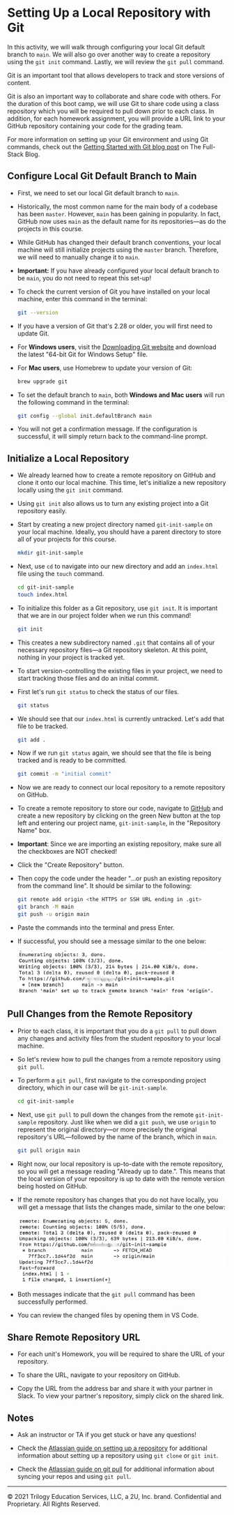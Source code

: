 # Setting Up a Local Repository with Git 

In this activity, we will walk through configuring your local Git default branch to `main`. We will also go over another way to create a repository using the `git init` command. Lastly, we will review the `git pull` command.

Git is an important tool that allows developers to track and store versions of content.

Git is also an important way to collaborate and share code with others. For the duration of this boot camp, we will use Git to share code using a class repository which you will be required to pull down prior to each class. In addition, for each homework assignment, you will provide a URL link to your GitHub repository containing your code for the grading team. 

For more information on setting up your Git environment and using Git commands, check out the [Getting Started with Git blog post](https://coding-boot-camp.github.io/full-stack/git/getting-started-with-git) on The Full-Stack Blog.

## Configure Local Git Default Branch to Main

* First, we need to set our local Git default branch to `main`.

* Historically, the most common name for the main body of a codebase has been `master`. However, `main` has been gaining in popularity. In fact, GitHub now uses `main` as the default name for its repositories&mdash;as do the projects in this course. 

* While GitHub has changed their default branch conventions, your local machine will still initialize projects using the `master` branch. Therefore, we will need to manually change it to `main`.

* **Important:** If you have already configured your local default branch to be `main`, you do not need to repeat this set-up!

* To check the current version of Git you have installed on your local machine, enter this command in the terminal:

  ```bash
  git --version
  ```

* If you have a version of Git that's 2.28 or older, you will first need to update Git.

* For **Windows users**, visit the [Downloading Git website](https://git-scm.com/download/win) and download the latest "64-bit Git for Windows Setup" file.

* For **Mac users**, use Homebrew to update your version of Git:

  ```bash
  brew upgrade git
  ```

* To set the default branch to `main`, both **Windows and Mac users** will run the following command in the terminal:

  ```bash
  git config --global init.defaultBranch main
  ```

* You will not get a confirmation message. If the configuration is successful, it will simply return back to the command-line prompt.

## Initialize a Local Repository

* We already learned how to create a remote repository on GitHub and clone it onto our local machine. This time, let's initialize a new repository locally using the `git init` command.

* Using `git init` also allows us to turn any existing project into a Git repository easily.

* Start by creating a new project directory named `git-init-sample` on your local machine. Ideally, you should have a parent directory to store all of your projects for this course.

  ```bash
  mkdir git-init-sample
  ```

* Next, use `cd` to navigate into our new directory and add an `index.html` file using the `touch` command.

  ```bash
  cd git-init-sample
  touch index.html
  ```

* To initialize this folder as a Git repository, use `git init`. It is important that we are in our project folder when we run this command!

  ```bash
  git init
  ```

* This creates a new subdirectory named `.git` that contains all of your necessary repository files&mdash;a Git repository skeleton. At this point, nothing in your project is tracked yet.  

* To start version-controlling the existing files in your project, we need to start tracking those files and do an initial commit.

* First let's run `git status` to check the status of our files.

  ```bash
  git status
  ```

* We should see that our `index.html` is currently untracked. Let's add that file to be tracked.

  ```bash
  git add .
  ```

* Now if we run `git status` again, we should see that the file is being tracked and is ready to be committed.

  ```bash
  git commit -m "initial commit"
  ```

* Now we are ready to connect our local repository to a remote repository on GitHub.

* To create a remote repository to store our code, navigate to [GitHub](https://github.com/) and create a new repository by clicking on the green New button at the top left and entering our project name, `git-init-sample`, in the "Repository Name" box. 

* **Important**: Since we are importing an existing repository, make sure all the checkboxes are NOT checked!

* Click the "Create Repository" button. 

* Then copy the code under the header "…or push an existing repository from the command line". It should be similar to the following:

  ```bash
  git remote add origin <the HTTPS or SSH URL ending in .git>
  git branch -M main
  git push -u origin main
  ```
  
* Paste the commands into the terminal and press Enter.

* If successful, you should see a message similar to the one below:

  ![A message indicating that the project directory has been successfully imported](./assets/image-8.png)

## Pull Changes from the Remote Repository

* Prior to each class, it is important that you do a `git pull` to pull down any changes and activity files from the student repository to your local machine. 

* So let's review how to pull the changes from a remote repository using `git pull`.

* To perform a `git pull`, first navigate to the corresponding project directory, which in our case will be `git-init-sample`.

  ```bash
  cd git-init-sample
  ```

* Next, use `git pull` to pull down the changes from the remote `git-init-sample` repository. Just like when we did a `git push`, we use `origin` to represent the original directory&mdash;or more precisely the original repository's URL&mdash;followed by the name of the branch, which in `main`.

  ```bash
  git pull origin main
  ```

* Right now, our local repository is up-to-date with the remote repository, so you will get a message reading "Already up to date.". This means that the local version of your repository is up to date with the remote version being hosted on GitHub.

* If the remote repository has changes that you do not have locally, you will get a message that lists the changes made, similar to the one below:

  ![A message indicating that changes have been made from the remote repository](./assets/image-9.png)

* Both messages indicate that the `git pull` command has been successfully performed.

* You can review the changed files by opening them in VS Code.

## Share Remote Repository URL 

* For each unit's Homework, you will be required to share the URL of your repository. 

* To share the URL, navigate to your repository on GitHub.
  
* Copy the URL from the address bar and share it with your partner in Slack. To view your partner's repository, simply click on the shared link. 

## Notes

* Ask an instructor or TA if you get stuck or have any questions!

* Check the [Atlassian guide on setting up a repository](https://www.atlassian.com/git/tutorials/setting-up-a-repository) for additional information about setting up a repository using `git clone` or `git init`.

* Check the [Atlassian guide on git pull](https://www.atlassian.com/git/tutorials/setting-up-a-repository/git-config) for additional information about syncing your repos and using `git pull`.

---
© 2021 Trilogy Education Services, LLC, a 2U, Inc. brand. Confidential and Proprietary. All Rights Reserved.
